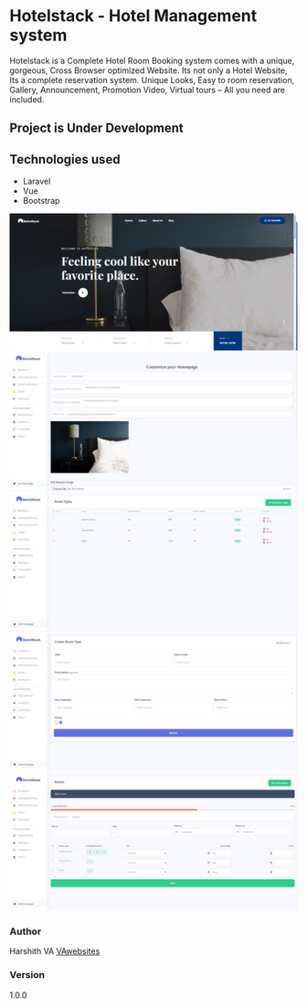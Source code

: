 # Hotelstack - Hotel Management system

Hotelstack is a Complete Hotel Room Booking system comes with a unique, gorgeous, Cross Browser optimized Website. Its not only a Hotel Website, Its a complete reservation system. Unique Looks, Easy to room reservation, Gallery, Announcement, Promotion Video, Virtual tours – All you need are included.

## Project is Under Development


## Technologies used
+ Laravel
+ Vue
+ Bootstrap

![](images/h1.JPG)
![](images/h2.JPG)
![](images/h3.JPG)
![](images/h4.JPG)
![](images/h5.JPG)

### Author

Harshith VA
[VAwebsites](http://www.vawebsites.in)

### Version

1.0.0

